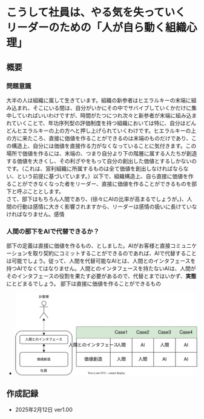 # こうして社員は、やる気を失っていく リーダーのための「人が自ら動く組織心理」

## 概要
### 問題意識
大半の人は組織に属して生きています。組織の新参者はヒエラルキーの末端に組み込まれ、そこにいる間は、自分がいかにその中でサバイブしていくかだけに集中していればいいわけですが、時間がたつにつれ次々と新参者が末端に組み込まれていくことで、年功序列型の評価制度を持つ組織においては特に、自分はどんどんヒエラルキーの上の方へと押し上げられていくわけです。ヒエラルキーの上の方に来たころ、直接に価値を作ることができるのは末端のものだけであり、この構造上、自分には価値を直接作る力がなくなっていることに気付きます。この場所で価値を作るには、末端の、つまり自分より下の階層に属する人たちが創造する価値を大きくし、その利ざやをもって自分の創出した価値とするしかないのです。（これは、営利組織に所属するものは全て価値を創出しなければならない、という前提に基づいています。）以下で、組織構造上、自ら直接に価値を作ることができなくなった者をリーダー、直接に価値を作ることができるものを部下と呼ぶこととします。  
さて、部下はもちろん人間であり、(徐々にAIの比率が高まるでしょうが。)、人間の行動は感情に大きく影響されますから、リーダーは感情の扱いに長けていなければなりません。感情

### 人間の部下をAIで代替できるか？
部下の定義は直接に価値を作るもの、としました。AIがお客様と直接コミュニケーションを取り契約にコミットすることができるのであれば、AIで代替することは可能でしょう。従って、人間を代替可能なAIとは、人間とのインタフェースを持つAIでなくてはなりません。人間とのインタフェースを持たないAIは、人間がそのインタフェースの役割を果たす必要があるので、代替とまではいかず、**実態**にとどまるでしょう。
部下は直接に価値を作ることができるもの
- ![fig1](./rsc/001.svg)

## 作成記録
- 2025年2月12日 ver1.00
